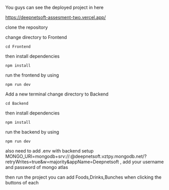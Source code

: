 You guys can see the deployed project in here 

https://deepnetsoft-assesment-two.vercel.app/

clone the repository 

change directory to Frontend 
```
cd Frontend
```
then install dependencies
```
npm install
```
run the frontend by using
```
npm run dev
```

Add a new terminal
change directory to Backend 
```
cd Backend
```
then install dependencies
```
npm install
```
run the backend by using
```
npm run dev
```

also need to add .env with backend setup MONGO_URI=mongodb+srv://<username>:<password>@deepnetsoft.vztpy.mongodb.net/?retryWrites=true&w=majority&appName=Deepnetsoft , 
add your username and password of mongo atlas 

then run the project you can add Foods,Drinks,Bunches when clicking the buttons of each 
